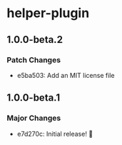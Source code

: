 # helper-plugin

## 1.0.0-beta.2

### Patch Changes

- e5ba503: Add an MIT license file

## 1.0.0-beta.1

### Major Changes

- e7d270c: Initial release! :tada:

